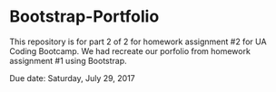 # Bootstrap-Portfolio
This repository is for part 2 of 2 for homework assignment #2 for UA Coding Bootcamp. 
We had recreate our porfolio from homework assignment #1 using Bootstrap.

Due date: Saturday, July 29, 2017
